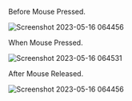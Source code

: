 Before Mouse Pressed.

![Screenshot 2023-05-16 064456](https://github.com/Jainam1182s/Java-Programs/assets/128902428/7852cb12-3808-4c3e-bac3-797890cc420a)


When Mouse Pressed.


![Screenshot 2023-05-16 064531](https://github.com/Jainam1182s/Java-Programs/assets/128902428/e25c1f69-44fe-4967-8f61-c4de03b835e0)


After Mouse Released.


![Screenshot 2023-05-16 064456](https://github.com/Jainam1182s/Java-Programs/assets/128902428/f70bc49c-28dd-4874-9530-435882b8cf40)
